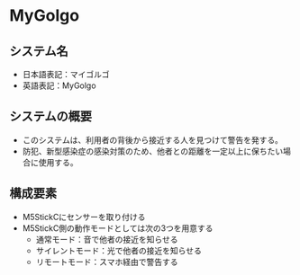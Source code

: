 # MyGolgo
## システム名
- 日本語表記：マイゴルゴ
- 英語表記：MyGolgo
## システムの概要
- このシステムは、利用者の背後から接近する人を見つけて警告を発する。
- 防犯、新型感染症の感染対策のため、他者との距離を一定以上に保ちたい場合に使用する。
## 構成要素
- M5StickCにセンサーを取り付ける
- M5StickC側の動作モードとしては次の3つを用意する
  - 通常モード：音で他者の接近を知らせる
  - サイレントモード：光で他者の接近を知らせる
  - リモートモード：スマホ経由で警告する
  
